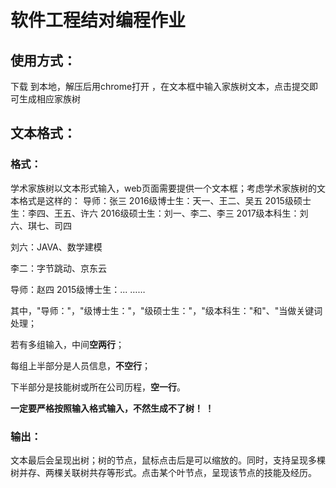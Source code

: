 #  软件工程结对编程作业

## 使用方式：

下载 到本地，解压后用chrome打开 ，在文本框中输入家族树文本，点击提交即可生成相应家族树

## 文本格式：

### 格式：

学术家族树以文本形式输入，web页面需要提供一个文本框；考虑学术家族树的文本格式是这样的：
导师：张三
2016级博士生：天一、王二、吴五
2015级硕士生：李四、王五、许六
2016级硕士生：刘一、李二、李三
2017级本科生：刘六、琪七、司四

刘六：JAVA、数学建模

李二：字节跳动、京东云


导师：赵四
2015级博士生：...
……



其中，"导师："，"级博士生："，"级硕士生："，"级本科生："和"、"当做关键词处理；

若有多组输入，中间**空两行**；

每组上半部分是人员信息，**不空行**；

下半部分是技能树或所在公司历程，**空一行**。

**一定要严格按照输入格式输入，不然生成不了树！ ！**

### 输出：

文本最后会呈现出树；树的节点，鼠标点击后是可以缩放的。同时，支持呈现多棵树并存、两棵关联树共存等形式。点击某个叶节点，呈现该节点的技能及经历。
